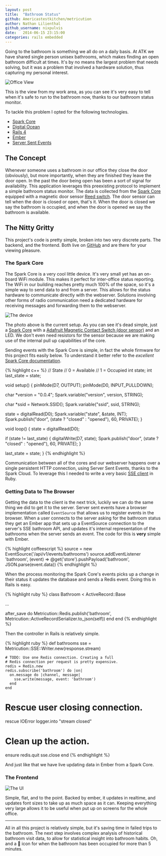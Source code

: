 ```yaml
---
layout: post
title:  "Bathroom Status"
github: Americastestkitchen/metricution
author: Nathan Lilienthal
github_username: nixpulvis
date:   2014-06-15 23:15:00
categories: rails embedded
---
```


Going to the bathroom is something we all do on a daily basis. At ATK we have shared single person unisex bathrooms, which makes finding an open bathroom difficult at times. It's by no means the largest problem that needs solving, but it was a problem that involved a hardware solution, thus capturing my personal interest.

![Office View](/images/bathroom_status_view.png)

This is the view from my work area, as you can see it's very easy to tell when it's safe to run to the bathroom now, thanks to our bathroom status monitor.

To tackle this problem I opted for the following technologies.

- [Spark Core](https://www.spark.io)
- [Digital Ocean](https://www.digitalocean.com)
- [Rails 4](http://rubyonrails.org)
- [Ember](http://emberjs.com)
- [Server Sent Events](http://www.w3.org/TR/eventsource/)

## The Concept

Whenever someone uses a bathroom in our office they close the door (obviously), but more importantly, when they are finished they leave the door open. In the past the door being open has been a sort of signal for availability. This application leverages this preexisting protocol to implement a simple bathroom status monitor. The data is collected from the [Spark Core](https://www.spark.io) equipped with a magnetic door sensor [Reed switch](http://en.wikipedia.org/wiki/Reed_switch). The door sensor can tell when the door is closed or open, that's it. When the door is closed we say the bathroom is occupied, and when the door is opened we say the bathroom is available.

## The Nitty Gritty

This project's code is pretty simple, broken into two very discrete parts. The backend, and the frontend. Both live on [GitHub](https://github.com/Americastestkitchen/metricution) and are there for your viewing pleasure.

### The Spark Core

The Spark Core is a very cool little device. It's very small yet has an on-board WiFi module. This makes it perfect for inter-office status reporting. The WiFi in our building reaches pretty much 100% of the space, so it's a simple way to send data to and from a server. This allows for the status hardware to communicate directly with the webserver. Solutions involving other forms of radio communication need a dedicated hardware for receiving messages and forwarding them to the webserver.

![The device](/images/bathroom_status_hardware.jpg)

The photo above is the current setup. As you can see it's dead simple, just a [Spark Core](https://www.spark.io) with a [Adafruit Magnetic Contact Switch (door sensor)](http://www.adafruit.com/product/375) and an LED. We don't even need resistors for the sensor because we are making use of the internal pull up capabilities of the core.

Sending events with the Spark Core is simple, in fact the whole firmware for this project fits easily below. To understand it better refer to the *excellent* [Spark Core documentation](http://docs.spark.io).

{% highlight c++ %}
// State
// 0 = Available
// 1 = Occupied
int state;
int last_state = state;

void setup() {
  pinMode(D7, OUTPUT);
  pinMode(D0, INPUT_PULLDOWN);

  char *version = "0.0.4";
  Spark.variable("version", version, STRING);

  char *ssid = Network.SSID();
  Spark.variable("ssid", ssid, STRING);

  state = digitalRead(D0);
  Spark.variable("state", &state, INT);
  Spark.publish("door", (state ? "closed" : "opened"), 60, PRIVATE);
}

void loop() {
  state = digitalRead(D0);

  if (state != last_state) {
    digitalWrite(D7, state);
    Spark.publish("door", (state ? "closed" : "opened"), 60, PRIVATE);
  }

  last_state = state;
}
{% endhighlight %}

Communication between all of the cores and our webserver happens over a single persistent HTTP connection, using Server Sent Events, thanks to the Spark Cloud. To leverage this I needed to write a very basic [SSE client](https://github.com/Americastestkitchen/metricution/blob/master/lib/metricution/sse.rb) in Ruby.

### Getting Data to The Browser

Getting the data to the client is the next trick, luckily we can do the same thing we did to get it to the server. Server sent events have a browser implementation called `EventSource` that allows us to register events in the browser. When a user connects to the server asking for the bathroom status they get an Ember app that sets up a EventSource connection to the server's SSE bathroom API, and updates it's internal representation of the bathrooms when the server sends an event. The code for this is **very** simple with Ember.

{% highlight coffeescript %}
source = new EventSource('/api/v1/events/bathrooms')
source.addEventListener 'bathroom', (event) =>
  @get('store').pushPayload('bathroom', JSON.parse(event.data))
{% endhighlight %}

When the process monitoring the Spark Core's events picks up a change in their status it updates the database and sends a Redis event. Doing this in Rails is easy.

{% highlight ruby %}
class Bathroom < ActiveRecord::Base

  ...

  after_save do
    Metricution::Redis.publish('bathroom', Metricution::ActiveRecordSerializer.to_json(self))
  end
end
{% endhighlight %}

Then the controller in Rails is relatively simple.

{% highlight ruby %}
def bathrooms
    sse = Metricution::SSE::Writer.new(response.stream)

    # TODO: Use one Redis connection. Creating a full
    # Redis connection per request is pretty expensive.
    redis = Redis.new
    redis.subscribe('bathroom') do |on|
      on.message do |channel, message|
        sse.write(message, event: 'bathroom')
      end
    end

# Rescue user closing connection.
rescue IOError
    logger.into "stream closed"

# Clean up the action.
ensure
    redis.quit
    sse.close
end
{% endhighlight %}

And just like that we have live updating data in Ember from a Spark Core.

### The Frontend

![The UI](/images/bathroom_status_client.png)

Simple, flat, and to the point. Backed by ember, it updates in realtime, and updates font sizes to take up as much space as it can. Keeping everything very large allows it to be useful when put up on screens for the whole office.

---

All in all this project is relatively simple, but it's saving time in failed trips to the bathroom. The next step involves complex analysis of historical bathroom visit data, to allow for statistical insight into bathroom habits. Oh, and a 💩 icon for when the bathroom has been occupied for more than 5 minutes.

